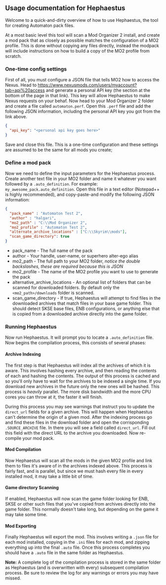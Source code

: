 ﻿## Usage documentation for Hephaestus
Welcome to a quick-and-dirty overview of how to use Hephaestus, the tool for creating Automaton pack files. 

At a most basic level this tool will scan a Mod Organizer 2 install, and create a mod pack that as closely
as possible matches the configuration of a MO2 profile. This is done without copying any files directly, instead
the modpack will include instructions on how to build a copy of the MO2 profile from scratch.

### One-time config settings
First of all, you must configure a JSON file that tells MO2 how to access the Nexus. Head to https://www.nexusmods.com/users/myaccount?tab=api%20access
and generate a personal API key (the section at the bottom of the page in that link). This key will allow Hephaestus
to make Nexus requests on your behaf. Now head to your Mod Organizer 2 folder and create a file called `automaton.perf`. 
Open this `.perf` file and add the following JSON information, including the personal API key you got from the link above.

```json
{
  "api_key": "<personal api key goes here>"
}

```

Save and close this file. This is a one-time configuration and these settings are assumed to be the same for all mods you create;


### Define a mod pack
Now we need to define the input parameters for the Hephaestus process. Create another text file in your MO2 folder and
name it whatever you want followed by a `.auto_definition`. For example: `my_awesome_pack.auto_definition`. Open this file
in a text editor (Notepad++ is highly recommended), and copy-paste-and modify the following JSON information:


```JSON
{
  "pack_name" : "Automaton Test 2",
  "author" : "halgari",
  "mo2_path" : "C:\\Mod Organizer 2",
  "mo2_profile" : "Automaton Test 2",
  "alternate_archive_locations" : ["C:\\Skyrim\\mods"],
  "scan_game_directory": true
}
```

* pack_name - The full name of the pack
* author - Your handle, user-name, or superhero alter-ego alias
* mo2_path - The full path to your MO2 folder, *notice the double backslashes, these are required because this is JSON*
* mo2_profile - The name of the MO2 profile you want to use to generate the pack
* alternative_archive_locations - An optional list of folders that can be scanned for downloaded folders. By default only the `<mo2_path>/downloads` folder is scanned.
* scan_game_directory - If true, Hephaestus will attempt to find files in the downloaded archives that match files in your base game folder. This should 
detect SKSE base files, ENB configurations, or anything else that is copied from a downloaded archive directly into the game folder.

### Running Hephaestus
Now run Hephaestus. It will prompt you to locate a `.auto_definition` file. Now begins the compilation process, this consists 
of several phases:

#### Archive Indexing
The first step is that Hephaestus will index all the archives of which it is aware. This involves hashing every archive, and
then reading the contents of each and hashing the contents. The output of this process is cached and so you'll only have to 
wait for the archives to be indexed a single time. If you download new archives in the future only the new ones will be hashed.
This process is *heavily* parallel. The more disk bandwidth and the more CPU cores you can throw at it, the faster it will finish.

During this process you may see warnings that instruct you to update the `direct_url` fields for a given archive. This will happen
when Hephaestus can't determine the origin of a given mod. After the indexing process go and find these files in the download folder
and open the corrisponding `.SOURCE_ARCHIVE` file. In there you will see a field called `direct_url`. Fill out this field with the
direct URL to the archive you downloaded. Now re-compile your mod pack.

#### Mod Compilation
Now Hephaestus will scan all the mods in the given MO2 profile and link them to files it's aware of in the archives indexed above.
This process is fairly fast, and is parallel, but since we must hash every file in every installed mod, it may take a little bit of 
time. 

#### Game directory Scanning
If enabled, Hephaestus will now scan the game folder looking for ENB, SKSE or other such files that you've copied from archives
directly into the game folder. This normally doesn't take long, but depending on the game it may take some time.

#### Mod Exporting
Finally Hephaestus will export the mod. This involves writing a `.json` file for each mod installed, copying in the `.ini` files
for each mod, and zipping everything up into the final `.auto` file. Once this process completes you should have a `.auto` file 
in the same folder as Hephaestus. 

**Note:** A complete log of the compilation process is stored in the same folder as Hephaestus (and is overwritten with every)
subsequent compilation process. Be sure to review the log for any warnings or errors you may have missed.